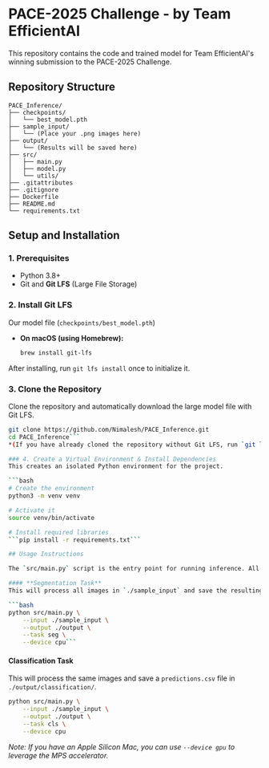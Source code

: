 # PACE-2025 Challenge - by Team EfficientAI

This repository contains the code and trained model for Team EfficientAI's winning submission to the PACE-2025 Challenge.

## Repository Structure

```
PACE_Inference/
├── checkpoints/
│   └── best_model.pth 
├── sample_input/
│   └── (Place your .png images here)
├── output/
│   └── (Results will be saved here)
├── src/
│   ├── main.py
│   ├── model.py
│   └── utils/
├── .gitattributes
├── .gitignore
├── Dockerfile
├── README.md
└── requirements.txt
```

## Setup and Installation

### 1. Prerequisites
- Python 3.8+
- Git and **Git LFS** (Large File Storage)

### 2. Install Git LFS
Our model file (`checkpoints/best_model.pth`)

- **On macOS (using Homebrew):**
  ```bash
  brew install git-lfs
  ```

After installing, run `git lfs install` once to initialize it.

### 3. Clone the Repository
Clone the repository and automatically download the large model file with Git LFS.

```bash
git clone https://github.com/Nimalesh/PACE_Inference.git
cd PACE_Inference```
*(If you have already cloned the repository without Git LFS, run `git lfs pull` inside the directory to download the model file.)*

### 4. Create a Virtual Environment & Install Dependencies
This creates an isolated Python environment for the project.

```bash
# Create the environment
python3 -m venv venv

# Activate it
source venv/bin/activate

# Install required libraries
```pip install -r requirements.txt```

## Usage Instructions

The `src/main.py` script is the entry point for running inference. All commands should be run from the root `PACE_Inference` directory.

#### **Segmentation Task**
This will process all images in `./sample_input` and save the resulting binary masks in `./output/segmentation/`.

```bash
python src/main.py \
    --input ./sample_input \
    --output ./output \
    --task seg \
    --device cpu```
```
#### **Classification Task**
This will process the same images and save a `predictions.csv` file in `./output/classification/`.

```bash
python src/main.py \
    --input ./sample_input \
    --output ./output \
    --task cls \
    --device cpu
```
*Note: If you have an Apple Silicon Mac, you can use `--device gpu` to leverage the MPS accelerator.*